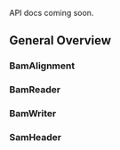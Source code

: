 API docs coming soon.

## General Overview
### BamAlignment
### BamReader
### BamWriter
### SamHeader 
